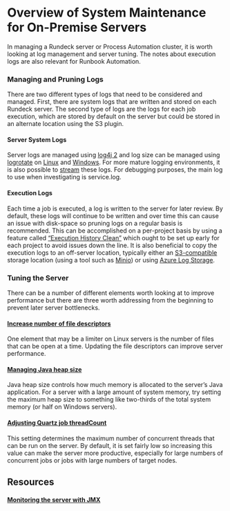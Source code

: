 # Overview of System Maintenance for On-Premise Servers
In managing a Rundeck server or Process Automation cluster, it is worth looking at log management and server tuning. The notes about execution logs are also relevant for Runbook Automation.<br>
### Managing and Pruning Logs
There are two different types of logs that need to be considered and managed.  First, there are system logs that are written and stored on each Rundeck server.  The second type of logs are the logs for each job execution, which are stored by default on the server but could be stored in an alternate location using the S3 plugin.<br>
#### Server System Logs
Server logs are managed using [log4j 2](/administration/configuration/config-file-reference.html#log4j2-properties-new-in-rundeck-3-3-x) and log size can be managed using [logrotate](https://github.com/logrotate/logrotate) on [Linux](/administration/maintenance/logs.html#rotation-of-service-log-linux) and [Windows](/administration/maintenance/logs.html#rotation-of-service-log-windows).  For more mature logging environments, it is also possible to [stream](/administration/maintenance/logs.html#streaming-log-plugins) these logs.  For debugging purposes, the main log to use when investigating is service.log.<br>
#### Execution Logs
Each time a job is executed, a log is written to the server for later review.  By default, these logs will continue to be written and over time this can cause an issue with disk-space so pruning logs on a regular basis is recommended.  This can be accomplished on a per-project basis by using a feature called [“Execution History Clean”](/manual/project-settings.html#execution-history-clean) which ought to be set up early for each project to avoid issues down the line. It is also beneficial to copy the execution logs to an off-server location, typically either an [S3-compatible](/administration/cluster/logstore/s3.html) storage location (using a tool such as [Minio](https://www.google.com/url?q=https://docs.rundeck.com/docs/learning/howto/S3-minio.html&sa=D&source=docs&ust=1686243395663522&usg=AOvVaw1te1RTq9NzBLf5u-9n9VRP)) or using [Azure Log Storage](/administration/cluster/logstore/azure.html).<br>
### Tuning the Server
There can be a number of different elements worth looking at to improve performance but there are three worth addressing from the beginning to prevent later server bottlenecks.<br>
#### [Increase number of file descriptors](/administration/maintenance/tuning-rundeck.html#file-descriptors)
One element that may be a limiter on Linux servers is the number of files that can be open at a time.  Updating the file descriptors can improve server performance.<br>
#### [Managing Java heap size](/administration/maintenance/tuning-rundeck.html#java-heap-size)
Java heap size controls how much memory is allocated to the server’s Java application. For a server with a large amount of system memory, try setting the maximum heap size to something like two-thirds of the total system memory (or half on Windows servers).<br>
#### [Adjusting Quartz job threadCount](/administration/maintenance/tuning-rundeck.html#quartz-job-threadcount)
This setting determines the maximum number of concurrent threads that can be run on the server.  By default, it is set fairly low so increasing this value can make the server more productive, especially for large numbers of concurrent jobs or jobs with large numbers of target nodes.<br>
## Resources
#### [Monitoring the server with JMX](/administration/maintenance/tuning-rundeck.html#jmx-instrumentation)
